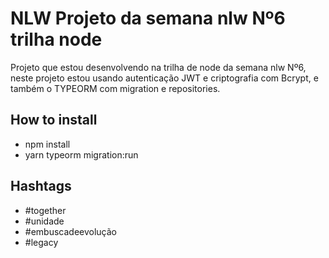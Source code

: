 # NLW Projeto da semana nlw Nº6 trilha node

Projeto que estou desenvolvendo na trilha de node da semana nlw Nº6, neste projeto estou usando
autenticação JWT e criptografia com Bcrypt, e também o TYPEORM com migration e
repositories.

## How to install

- npm install
- yarn typeorm migration:run

## Hashtags

- #together
- #unidade
- #embuscadeevolução
- #legacy
